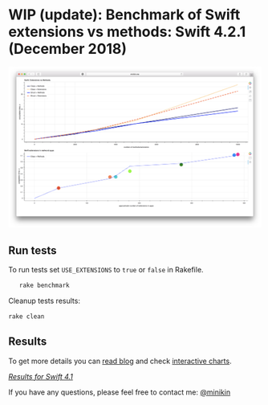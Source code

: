 # WIP (update): Benchmark of Swift extensions vs methods: Swift 4.2.1 (December 2018)

[![Results](results.png?raw=true "Benchmark of Swift extensions vs methods")](http://minikin.me/extensions/)

## Run tests

To run tests set `USE_EXTENSIONS` to `true` or `false` in Rakefile.

```bash
   rake benchmark
```

Cleanup tests results:

```bash
rake clean
```

## Results

To get more details you can [read blog](https://medium.com/@minikin/benchmark-of-swift-extensions-vs-methods-swift-4-1-may-2018-2df3229f76fe) and check [interactive charts](http://minikin.me/extensions/).

_[Results for Swift 4.1](https://github.com/minikin/extensions/tree/swift-4.1)_

If you have any questions, please feel free to contact me: [@minikin](https://twitter.com/minikin)
